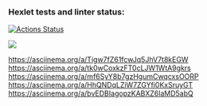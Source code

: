 ### Hexlet tests and linter status:
[![Actions Status](https://github.com/gmSafia/backend-project-44/actions/workflows/hexlet-check.yml/badge.svg)](https://github.com/gmSafia/backend-project-44/actions)

<a href="https://codeclimate.com/github/gmSafia/backend-project-44/maintainability"><img src="https://api.codeclimate.com/v1/badges/ba40f80a0b7867ddcca8/maintainability" /></a>

https://asciinema.org/a/Tigw7fZ61fcwJq5JhV7t8kEGW
https://asciinema.org/a/tk0wCoxkzFT0cLJW1WtA9gkrs
https://asciinema.org/a/mf6SyY8b7gzHgumCwqcxsOORP
https://asciinema.org/a/HhQNDqLZiW7ZGYfi0KxSruyGT
https://asciinema.org/a/bvEDBIagopzKABXZ6laMD5abQ
